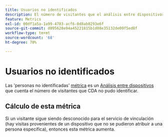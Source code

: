```yaml
---
title: Usuarios no identificados
description: El número de visitantes que el análisis entre dispositivos no identificó.
feature: Metrics
exl-id: 00df1a5a-1a99-4783-acf6-8d8ab0293e6f
source-git-commit: d095628e94a45221815b1d08e35132de09f5ed8f
workflow-type: tm+mt
source-wordcount: '68'
ht-degree: 70%

---
```


# Usuarios no identificados

Las &#39;personas no identificadas&#39; [métrica](overview.md) es un [Análisis entre dispositivos](../cda/overview.md) que cuenta el número de visitantes que CDA no pudo identificar.

## Cálculo de esta métrica

Si un visitante sigue siendo desconocido para el servicio de vinculación (hay visitas provenientes de un dispositivo que no se pudieron atribuir a una persona específica), entonces esta métrica aumenta.
